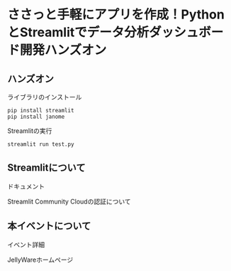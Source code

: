 # ささっと手軽にアプリを作成！PythonとStreamlitでデータ分析ダッシュボード開発ハンズオン

## ハンズオン

ライブラリのインストール
```
pip install streamlit
pip install janome
```

Streamlitの実行
```
streamlit run test.py
```

## Streamlitについて

ドキュメント

Streamlit Community Cloudの認証について

## 本イベントについて

イベント詳細

JellyWareホームページ
